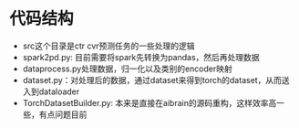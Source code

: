 # 代码结构

- src这个目录是ctr cvr预测任务的一些处理的逻辑
- spark2pd.py: 目前需要将spark先转换为pandas，然后再处理数据
- dataprocess.py处理数据，归一化以及类别的encoder映射
- dataset.py：对处理后的数据，通过dataset来得到torch的dataset，从而送入到dataloader
- TorchDatasetBuilder.py: 本来是直接在aibrain的源码重构，这样效率高一些，有点问题目前
